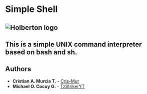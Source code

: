 # Simple Shell
![Holberton logo](https://camo.githubusercontent.com/04a8a9a456b8ecafad2eb4f2cff6803cd0194496/687474703a2f2f7777772e686f6c626572746f6e7363686f6f6c2e636f6d2f686f6c626572746f6e2d6c6f676f2e706e67)
---
This is a simple UNIX command interpreter based on bash and sh.
---

## Authors
* **Cristian A. Murcia T.** - [Cris-Mur](https://github.com/Cris-Mur/)
* **Michael O. Cocuy G.** - [TzStrikerYT](https://github.com/TzStrikerYT)

